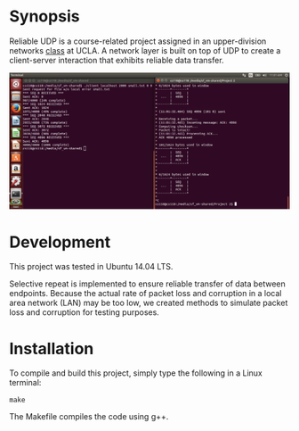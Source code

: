 # Synopsis

Reliable UDP is a course-related project assigned in an upper-division networks <a href="https://sa.ucla.edu/ro/Public/SOC/Results/ClassDetail?term_cd=16W&subj_area_cd=COM%20SCI&crs_catlg_no=0118%20%20%20%20&class_id=187350200&class_no=%20001%20%20" target="_blank" title="COM SCI 118">class</a> at UCLA. A network layer is built on top of UDP to create a client-server interaction that exhibits reliable data transfer.

![screenshot](hub/screenshot.png "Client requesting a small file from server")

# Development

This project was tested in Ubuntu 14.04 LTS. 

Selective repeat is implemented to ensure reliable transfer of data between endpoints. Because the actual rate of packet loss and corruption in a local area network (LAN) may be too low, we created methods to simulate packet loss and corruption for testing purposes. 

# Installation

To compile and build this project, simply type the following in a Linux terminal:

    make

The Makefile compiles the code using g++.

